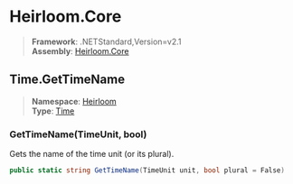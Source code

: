 # Heirloom.Core

> **Framework**: .NETStandard,Version=v2.1  
> **Assembly**: [Heirloom.Core][0]  

## Time.GetTimeName

> **Namespace**: [Heirloom][0]  
> **Type**: [Time][1]  

### GetTimeName(TimeUnit, bool)

Gets the name of the time unit (or its plural).

```cs
public static string GetTimeName(TimeUnit unit, bool plural = False)
```

[0]: ../../../Heirloom.Core.md
[1]: ../Time.md
